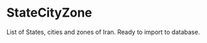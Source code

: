 StateCityZone
=============

List of States, cities and zones of Iran.
Ready to import to database.
